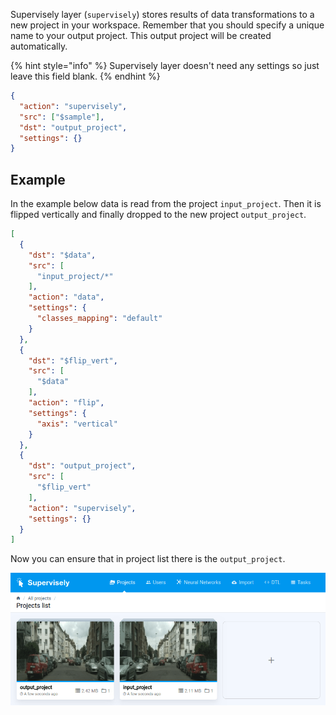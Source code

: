 Supervisely layer (`supervisely`) stores results of data transformations to a new project in your workspace. Remember that you should specify a unique name to your output project. This output project will be created automatically.

{% hint style="info" %}
Supervisely layer doesn't need any settings so just leave this field blank.
{% endhint %}

```json
{
  "action": "supervisely",
  "src": ["$sample"],
  "dst": "output_project",
  "settings": {}
}
```

## Example

In the example below data is read from the project `input_project`. Then it is flipped vertically and finally dropped to the new project `output_project`.

```json
[
  {
    "dst": "$data",
    "src": [
      "input_project/*"
    ],
    "action": "data",
    "settings": {
      "classes_mapping": "default"
    }
  },
  {
    "dst": "$flip_vert",
    "src": [
      "$data"
    ],
    "action": "flip",
    "settings": {
      "axis": "vertical"
    }
  },
  {
    "dst": "output_project",
    "src": [
      "$flip_vert"
    ],
    "action": "supervisely",
    "settings": {}
  }
]
```

Now you can ensure that in project list there is the `output_project`.

<img src="../../assets/legacy/all_images/screen_supervisely_layer.png"/>

